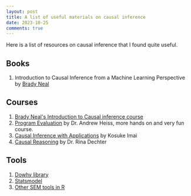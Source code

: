 ```yaml
---
layout: post
title: A list of useful materials on causal inference
date: 2023-10-25
comments: true
---
```


Here is a list of resources on causal inference that I found quite useful.

## Books

1. Introduction to Causal Inference from a Machine Learning Perspective by [Brady Neal](https://www.bradyneal.com/Introduction_to_Causal_Inference-Dec17_2020-Neal.pdf)

## Courses

1. [Brady Neal's Introduction to Causal inference course](https://www.bradyneal.com/causal-inference-course)
2. [Program Evaluation](https://evalf21.classes.andrewheiss.com/) by Dr. Andrew Heiss, more hands on and very fun course.
3. [Causal Inference with Applications](https://imai.fas.harvard.edu/teaching/cause.html) by Kosuke Imai
4. [Causal Reasoning](https://ics.uci.edu/~dechter/courses/ics-295cr/spring-2021/) by Dr. Rina Dechter

## Tools 
1. [Dowhy library](https://www.pywhy.org/dowhy/v0.10.1/)
2. [Statsmodel](https://www.statsmodels.org/stable/generated/statsmodels.stats.mediation.Mediation.html)
3. [Other SEM tools in R](https://lavaan.ugent.be/)
